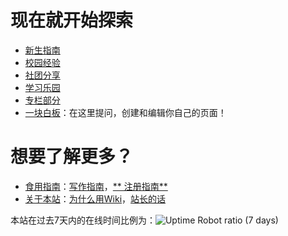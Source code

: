 <!-- TITLE: 欢迎来到SEU Wiki -->
<!-- SUBTITLE: A Warm Welcome from SEU Wiki! -->

# 现在就开始探索
- [新生指南](http://wiki.seu.services/freshman)
- [校园经验](http://wiki.seu.services/campus)
- [社团分享](http://wiki.seu.services/clubs)
- [学习乐园](http://wiki.seu.services/ilovestudy)
- [专栏部分](http://wiki.seu.services/column)
- [一块白板](http://wiki.seu.services/playground)：在这里提问，创建和编辑你自己的页面！

# 想要了解更多？
- [食用指南](http://wiki.seu.services/guide)：[写作指南](http://wiki.seu.services/guide/Writing)，[** 注册指南**](http://wiki.seu.services/guide/Register)
- [关于本站](http://wiki.seu.services/about)：[为什么用Wiki](http://wiki.seu.services/about/Why-Wiki)，[站长的话](http://wiki.seu.services/about/from-captain)

本站在过去7天内的在线时间比例为：![Uptime Robot ratio (7 days)](https://img.shields.io/uptimerobot/ratio/7/m782198135-db316fcf840f1b0e8451e4c9.svg)
